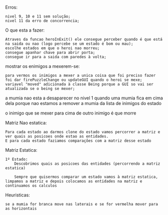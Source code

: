 Erros:

    nivel 9, 10 e 11 sem solução;
    nivel 11 da erro de concorrencia;

O que esta a fazer:

	Atraves da funcao heroInExit() ele consegue perceber quando é que está na saida ou nao (logo percebe se um estado é bom ou mau);
	escolhe estados em que o heroi nao morreu;
	consegue apanhar chave para abrir porta;
	consegue ir para a saida com paredes à volta;
	
mostrar os enimigos a mexerem-se:

    para vermos os inimigos a mexer a unica coisa que foi preciso fazer foi dar firePuzzleChange ou updateGUI quando o heroi se mexe;
    variavel "moved" adicionada à classe Being porque a GUI so vai ser atualizada se o being se mexer;

a mumia nao esta a desaparecer no nivel 1 quando uma mumia fica em cima dela porque nao estamos a remover a mumia da lista de inimigos do estado

o inimigo que se mexer para cima de outro inimigo é que morre


Matriz Nao estatica:
    
    Para cada estado ao darmos clone do estado vamos percorrer a matriz e ver quais as posicoes onde estao as entidades. 
    E para cada estado faziamos comparações com a matriz desse estado

Matriz Estatica:
    
    1º Estado:
        Descobrimos quais as posicoes das entidades (percorrendo a matriz estatica)
        
        Sempre que quisermos comparar um estado vamos à matriz estatica, limpamos a matriz e depois colocamos as entidades na matriz e continuamos os calculos        
        

Heuristicas:
    
    se a mumia for branca move nas laterais e se for vermelha mover para as horizontais
    